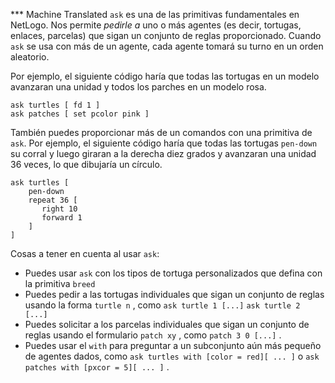 ﻿*** Machine Translated
`ask` es una de las primitivas fundamentales en NetLogo. Nos permite *pedirle a* uno o más agentes (es decir, tortugas, enlaces, parcelas) que sigan un conjunto de reglas proporcionado. Cuando `ask` se usa con más de un agente, cada agente tomará su turno en un orden aleatorio.

Por ejemplo, el siguiente código haría que todas las tortugas en un modelo avanzaran una unidad y todos los parches en un modelo rosa. 

```
ask turtles [ fd 1 ] 
ask patches [ set pcolor pink ]
```


También puedes proporcionar más de un comandos con una primitiva de `ask`. Por ejemplo, el siguiente código haría que todas las tortugas `pen-down` su corral y luego giraran a la derecha diez grados y avanzaran una unidad 36 veces, lo que dibujaría un círculo. 

```
ask turtles [
	pen-down
	repeat 36 [
	   right 10
	   forward 1
	]
]
```


Cosas a tener en cuenta al usar `ask`:

- Puedes usar `ask` con los tipos de tortuga personalizados que defina con la primitiva `breed`
- Puedes pedir a las tortugas individuales que sigan un conjunto de reglas usando la forma `turtle n` , como `ask turtle 1 [...]` `ask turtle 2 [...]`
- Puedes solicitar a los parcelas individuales que sigan un conjunto de reglas usando el formulario `patch xy` , como `patch 3 0 [...]` .
- Puedes usar el `with` para preguntar a un subconjunto aún más pequeño de agentes dados, como `ask turtles with [color = red][ ... ]` o `ask patches with [pxcor = 5][ ... ]` .